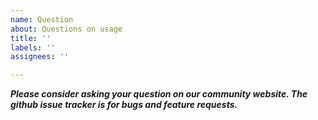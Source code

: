 ```yaml
---
name: Question
about: Questions on usage
title: ''
labels: ''
assignees: ''

---
```


***Please consider asking your question on our community website. The github issue tracker is for bugs and feature requests.***
